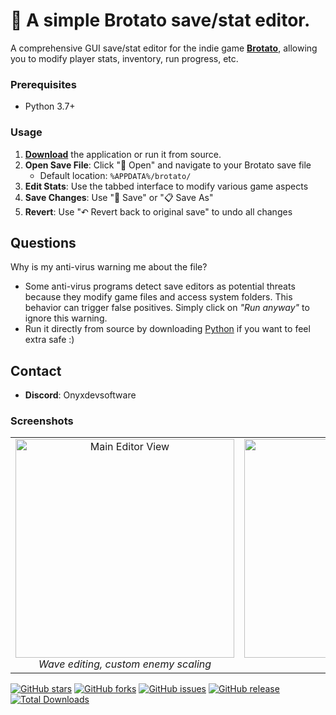 # 🥔 A simple Brotato save/stat editor.

A comprehensive GUI save/stat editor for the indie game [**Brotato**](https://store.steampowered.com/app/1942280/Brotato/), allowing you to modify player stats, inventory, run progress, etc.

### Prerequisites
- Python 3.7+

### Usage
1. [**Download**](https://github.com/Onyxdevsoftware/Brotato-stat-editor/releases/download/brotato/brotato.stat.editor.exe) the application or run it from source.
2. **Open Save File**: Click "📁 Open" and navigate to your Brotato save file
   - Default location: `%APPDATA%/brotato/`
3. **Edit Stats**: Use the tabbed interface to modify various game aspects
4. **Save Changes**: Use "💾 Save" or "📋 Save As"
5. **Revert**: Use "↶ Revert back to original save" to undo all changes

## Questions
Why is my anti-virus warning me about the file?
- Some anti-virus programs detect save editors as potential threats because they modify game files and access system folders. This behavior can trigger false positives. Simply click on *"Run anyway"* to ignore this warning.
- Run it directly from source by downloading [Python](https://www.python.org/downloads/) if you want to feel extra safe :)

## Contact
- **Discord**: Onyxdevsoftware
  
### Screenshots

<table>
  <tr>
    <td align="center">
      <img src="https://github.com/user-attachments/assets/adf64912-ebff-4fbe-bd13-4aaa44de5f3a" width="350" alt="Main Editor View" /><br>
      <em>Wave editing, custom enemy scaling</em>
    </td>
    <td align="center">
      <img src="https://github.com/user-attachments/assets/b4130cc2-2279-4ed1-978f-159e5fbfd050" width="350" alt="Stat Editing" /><br>
      <em>Stat Editing</em>
    </td>
    <td align="center">
      <img src="https://github.com/user-attachments/assets/1b2aaa15-c232-4e80-908c-555f4f567e2f" width="250" alt="Inventory View" /><br>
      <em>Modified stats</em>
    </td>
    <td align="center">
      <img src="https://github.com/user-attachments/assets/16eb2817-0509-4c45-82b7-c57f6d430120" width="350" alt="Inventory View" /><br>
      <em>Meme builds</em>
    </td>
  </tr>
</table>

[![GitHub stars](https://img.shields.io/github/stars/Onyxdevsoftware/Brotato-stat-editor?style=social)](https://github.com/Onyxdevsoftware/Brotato-stat-editor/stargazers)
[![GitHub forks](https://img.shields.io/github/forks/Onyxdevsoftware/Brotato-stat-editor?style=social)](https://github.com/Onyxdevsoftware/Brotato-stat-editor/network/members)
[![GitHub issues](https://img.shields.io/github/issues/Onyxdevsoftware/Brotato-stat-editor)](https://github.com/Onyxdevsoftware/Brotato-stat-editor/issues)
[![GitHub release](https://img.shields.io/github/v/release/Onyxdevsoftware/Brotato-stat-editor)](https://github.com/Onyxdevsoftware/Brotato-stat-editor/releases/latest)
[![Total Downloads](https://img.shields.io/github/downloads/Onyxdevsoftware/Brotato-stat-editor/total)](https://github.com/Onyxdevsoftware/Brotato-stat-editor/releases)

<meta name="keywords" content="Brotato stat editor, Brotato save editor, Brotato tool, Brotato mod, Brotato hack, Brotato save file editor, Brotato character editor, Brotato game editor, Brotato cheat tool, Brotato customization, Brotato gameplay editor, Brotato utility, Brotato save manager">
<meta name="description" content="Brotato stat and save editor GUI tool for modifying player stats, inventory, and run progress in the indie game Brotato. Easy to use, safe, and open source.">










